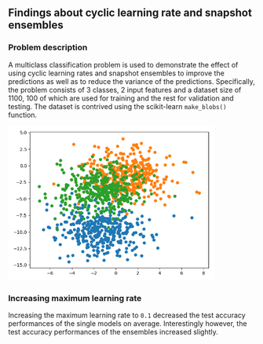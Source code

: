 ## Findings about cyclic learning rate and snapshot ensembles

### Problem description

A multiclass classification problem is used to demonstrate the effect of using cyclic learning rates and snapshot
ensembles to improve the predictions as well as to reduce the variance of the predictions. Specifically, the problem
consists of 3 classes, 2 input features and a dataset size of 1100, 100 of which are used for training and the rest for
validation and testing. The dataset is contrived using the scikit-learn `make_blobs()` function.

<img src="images/problem.png" width="420">

### Increasing maximum learning rate

Increasing the maximum learning rate to `0.1` decreased the test accuracy performances of the single models on average.
Interestingly however, the test accuracy performances of the ensembles increased slightly.
